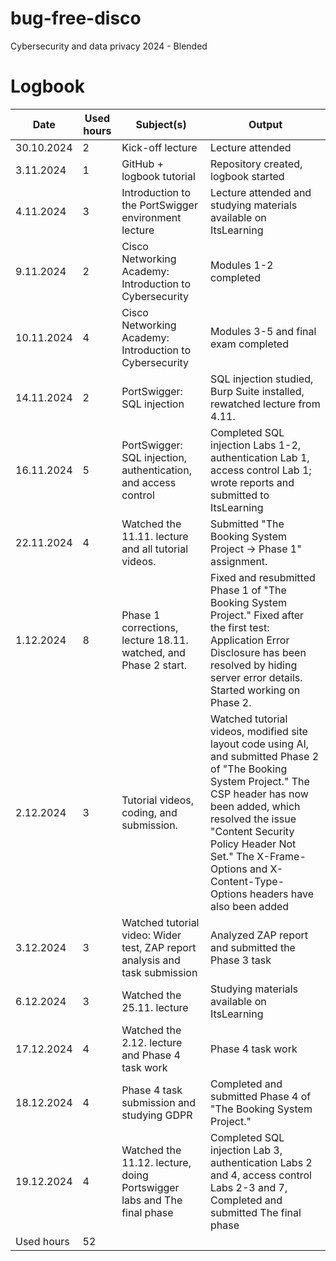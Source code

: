 # bug-free-disco
Cybersecurity and data privacy 2024 - Blended

# Logbook
| Date  | Used hours | Subject(s) | Output |
| ------------- | ------------- | ------------- | ------------- |
| 30.10.2024  | 2 | Kick-off lecture | Lecture attended |
| 3.11.2024  | 1 | GitHub + logbook tutorial  | Repository created, logbook started  |
| 4.11.2024  | 3 | Introduction to the PortSwigger environment lecture | Lecture attended and studying materials available on ItsLearning |
| 9.11.2024  | 2 | Cisco Networking Academy: Introduction to Cybersecurity  | Modules 1-2 completed |
| 10.11.2024  | 4 | Cisco Networking Academy: Introduction to Cybersecurity | Modules 3-5 and final exam completed |
| 14.11.2024  | 2 | PortSwigger: SQL injection | SQL injection studied, Burp Suite installed, rewatched lecture from 4.11. |
| 16.11.2024  | 5 | PortSwigger: SQL injection, authentication, and access control | Completed SQL injection Labs 1-2, authentication Lab 1, access control Lab 1; wrote reports and submitted to ItsLearning |
| 22.11.2024  | 4 | Watched the 11.11. lecture and all tutorial videos. | Submitted "The Booking System Project → Phase 1" assignment. |
| 1.12.2024  | 8 | Phase 1 corrections, lecture 18.11. watched, and Phase 2 start. | Fixed and resubmitted Phase 1 of "The Booking System Project." Fixed after the first test: Application Error Disclosure has been resolved by hiding server error details. Started working on Phase 2. |
| 2.12.2024  | 3 | Tutorial videos, coding, and submission. | Watched tutorial videos, modified site layout code using AI, and submitted Phase 2 of "The Booking System Project." The CSP header has now been added, which resolved the issue "Content Security Policy Header Not Set." The X-Frame-Options and X-Content-Type-Options headers have also been added |
| 3.12.2024 | 3 | Watched tutorial video: Wider test, ZAP report analysis and task submission | Analyzed ZAP report and submitted the Phase 3 task |
| 6.12.2024 | 3 | Watched the 25.11. lecture | Studying materials available on ItsLearning |
| 17.12.2024 | 4 | Watched the 2.12. lecture and Phase 4 task work | Phase 4 task work | 
| 18.12.2024 | 4 | Phase 4 task submission and studying GDPR| Completed and submitted Phase 4 of "The Booking System Project." |
|19.12.2024 | 4 | Watched the 11.12. lecture, doing Portswigger labs and The final phase | Completed SQL injection Lab 3, authentication Labs 2 and 4, access control Labs 2-3 and 7, Completed and submitted The final phase |
| Used hours | 52 | 
